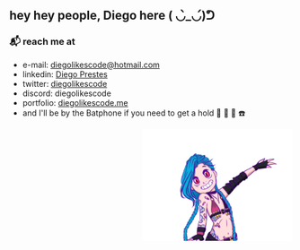 ## hey hey people, Diego here ( ◡̀_◡́)ᕤ

[coment]: <img align='right' src='./git_assets/jinx-riding-rocket.gif' width='auto'>

### :mailbox_with_mail: reach me at

* e-mail: diegolikescode@hotmail.com
* linkedin: <a href="https://www.linkedin.com/in/diegolikescode/" target="_blank">Diego Prestes</a>
* twitter: <a href="https://twitter.com/diegolikescode" target="_blank">diegolikescode</a>
* discord: diegolikescode
* portfolio: <a href="https://diegolikescode.me" target="_blank">diegolikescode.me</a>
* and I'll be by the Batphone if you need to get a hold :movie_camera: :vhs: 🦇 ☎️
<p align='right'>
  <img align='' width="auto" height="200" src="git_assets/jinxed.gif">
<p>
